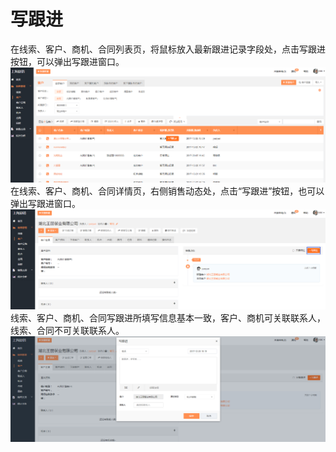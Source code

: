 # 写跟进

在线索、客户、商机、合同列表页，将鼠标放入最新跟进记录字段处，点击写跟进按钮，可以弹出写跟进窗口。![](/assets/lix写跟进2.png)在线索、客户、商机、合同详情页，右侧销售动态处，点击“写跟进”按钮，也可以弹出写跟进窗口。![](/assets/lix写跟进4.png)线索、客户、商机、合同写跟进所填写信息基本一致，客户、商机可关联联系人，线索、合同不可关联联系人。![](/assets/lix写跟进5.png)

